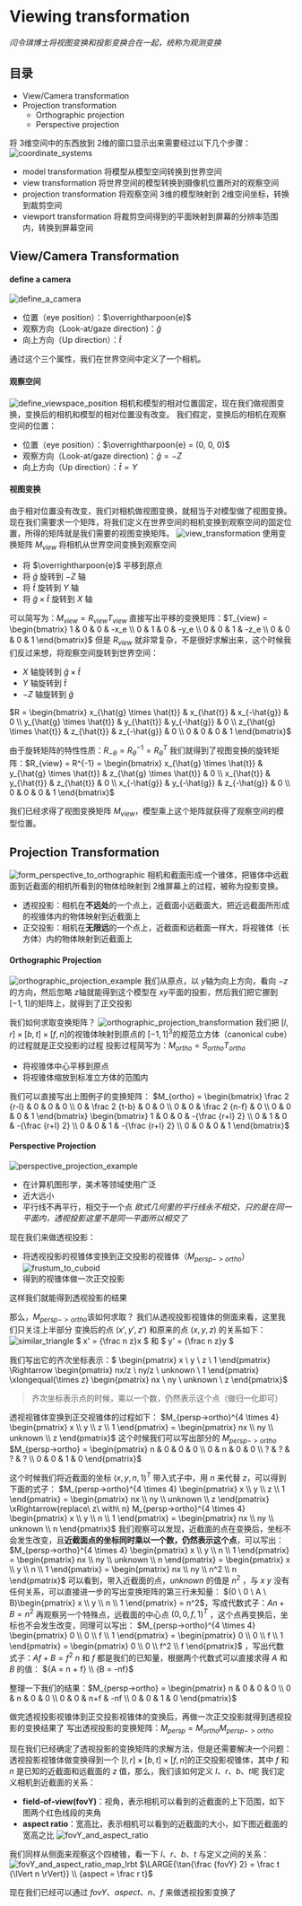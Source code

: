 # Viewing transformation
*闫令琪博士将视图变换和投影变换合在一起，统称为观测变换*

## 目录
+ View/Camera transformation
+ Projection transformation
    + Orthographic projection
    + Perspective projection

将 3维空间中的东西放到 2维的窗口显示出来需要经过以下几个步骤：
![coordinate_systems](./images/coordinate_systems.png)
+ model transformation
    将模型从模型空间转换到世界空间
+ view transformation
    将世界空间的模型转换到摄像机位置所对的观察空间
+ projection transformation
    将观察空间 3维的模型映射到 2维空间坐标，转换到裁剪空间
+ viewport transformation
    将裁剪空间得到的平面映射到屏幕的分辨率范围内，转换到屏幕空间

## View/Camera Transformation

#### define a camera
![define_a_camera](./images/define_a_camera.jpg)
+ 位置（eye position）：$\overrightharpoon{e}$
+ 观察方向（Look-at/gaze direction)：$\hat{g}$
+ 向上方向（Up direction）：$\hat{t}$

通过这个三个属性，我们在世界空间中定义了一个相机。

#### 观察空间
![define_viewspace_position](./images/define_viewspace_position.jpg)
相机和模型的相对位置固定，现在我们做视图变换，变换后的相机和模型的相对位置没有改变。
我们假定，变换后的相机在观察空间的位置：
+ 位置（eye position）：$\overrightharpoon{e} = (0, 0, 0)$
+ 观察方向（Look-at/gaze direction)：$\hat{g} = -Z$
+ 向上方向（Up direction）：$\hat{t} = Y$

#### 视图变换
由于相对位置没有改变，我们对相机做视图变换，就相当于对模型做了视图变换。现在我们需要求一个矩阵，将我们定义在世界空间的相机变换到观察空间的固定位置，所得的矩阵就是我们需要的视图变换矩阵。
![view_transformation](./images/view_transformation.jpg)
使用变换矩阵 $M_{view}$ 将相机从世界空间变换到观察空间
+ 将 $\overrightharpoon{e}$ 平移到原点
+ 将 $\hat{g}$ 旋转到 $-Z$ 轴
+ 将 $\hat{t}$ 旋转到 $Y$ 轴
+ 将 $\hat{g} \times \hat{t}$ 旋转到 $X$ 轴

可以简写为：$M_{view} = R_{view}T_{view}$
直接写出平移的变换矩阵：$T_{view} = \begin{bmatrix} 1 & 0 & 0 & -x_e \\ 0 & 1 & 0 & -y_e \\ 0 & 0 & 1 & -z_e \\ 0 & 0 & 0 & 1 \end{bmatrix}$
但是 $R_{view}$ 就非常复杂，不是很好求解出来，这个时候我们反过来想，将观察空间旋转到世界空间：
+ $X$ 轴旋转到 $\hat{g} \times \hat{t}$
+ $Y$ 轴旋转到 $\hat{t}$
+ $-Z$ 轴旋转到 $\hat{g}$

$R = \begin{bmatrix} 
    x_{\hat{g} \times \hat{t}} & x_{\hat{t}} & x_{-\hat{g}} & 0 \\
    y_{\hat{g} \times \hat{t}} & y_{\hat{t}} & y_{-\hat{g}} & 0 \\ 
    z_{\hat{g} \times \hat{t}} & z_{\hat{t}} & z_{-\hat{g}} & 0 \\ 
    0 & 0 & 0 & 1 
\end{bmatrix}$

由于旋转矩阵的特性性质：$R_{-\theta} = R_{\theta}^{-1} = R_{\theta}^T$
我们就得到了视图变换的旋转矩阵：$R_{view} = R^{-1} = \begin{bmatrix} 
    x_{\hat{g} \times \hat{t}} & y_{\hat{g} \times \hat{t}} & z_{\hat{g} \times \hat{t}} & 0 \\
    x_{\hat{t}} & y_{\hat{t}} & z_{\hat{t}} & 0 \\ 
    x_{-\hat{g}} & y_{-\hat{g}} & z_{-\hat{g}} & 0 \\ 
    0 & 0 & 0 & 1 
\end{bmatrix}$

我们已经求得了视图变换矩阵 $M_{view}$，模型乘上这个矩阵就获得了观察空间的模型位置。

## Projection Transformation
![form_perspective_to_orthographic](./images/form_perspective_to_orthographic.jpg)
相机和截面形成一个锥体，把锥体中远截面到近截面的相机所看到的物体给映射到 2维屏幕上的过程，被称为投影变换。
+ 透视投影：相机在**不远处**的一个点上，近截面小远截面大，把近远截面所形成的视锥体内的物体映射到近截面上
+ 正交投影：相机在**无限远**的一个点上，近截面和远截面一样大，将视锥体（长方体）内的物体映射到近截面上

#### Orthographic Projection
![orthographic_projection_example](./images/orthographic_projection_example.jpg)
我们从原点，以 $y$轴为向上方向，看向 $-z$的方向，然后忽略 $z$轴就能得到这个模型在 $xy$平面的投影，然后我们把它挪到 $[-1, 1]$的矩阵上，就得到了正交投影

我们如何求取变换矩阵？
![orthographic_projection_transformation](./images/orthographic_projection_transformation.jpg)
我们把 $[l, r] \times [b, t] \times [f, n]$的视锥体映射到原点的 ${[-1, 1]}^3$的规范立方体（canonical cube）的过程就是正交投影的过程
投影过程简写为：$M_{ortho} = S_{ortho}T_{ortho}$
+ 将视锥体中心平移到原点
+ 将视锥体缩放到标准立方体的范围内

我们可以直接写出上图例子的变换矩阵：
$M_{ortho} = 
\begin{bmatrix} 
    \frac 2 {r-l} & 0 & 0 & 0 \\
    0 & \frac 2 {t-b} & 0 & 0 \\
    0 & 0 & \frac 2 {n-f} & 0 \\
    0 & 0 & 0 & 1 
\end{bmatrix}
\begin{bmatrix} 
    1 & 0 & 0 & -{\frac {r+l} 2} \\
    0 & 1 & 0 & -{\frac {r+l} 2} \\
    0 & 0 & 1 & -{\frac {r+l} 2} \\
    0 & 0 & 0 & 1 
\end{bmatrix}$

#### Perspective Projection
![perspective_projection_example](./images/perspective_projection_example.jpg)
+ 在计算机图形学，美术等领域使用广泛
+ 近大远小
+ 平行线不再平行，相交于一个点
*欧式几何里的平行线永不相交，只的是在同一平面内，透视投影这里不是同一平面所以相交了*

现在我们来做透视投影：
+ 将透视投影的视锥体变换到正交投影的视锥体（$M_{persp->ortho}$）
![frustum_to_cuboid](./images/frustum_to_cuboid.jpg)
+ 得到的视锥体做一次正交投影

这样我们就能得到透视投影的结果

那么，$M_{persp->ortho}$该如何求取？
我们从透视投影视锥体的侧面来看，这里我们只关注上半部分
变换后的点 $(x', y', z')$ 和原来的点 $(x, y, z)$ 的关系如下：
![similar_triangle](./images/similar_triangle.jpg)
$ x' = {\frac n z}x $ 和 $ y' = {\frac n z}y $

我们写出它的齐次坐标表示：$
\begin{pmatrix} x \\ y \\ z \\ 1 \end{pmatrix} \Rightarrow
\begin{pmatrix} nx/z \\ ny/z \\ unknown \\ 1 \end{pmatrix} \xlongequal{\times z}
\begin{pmatrix} nx \\ ny \\ unknown \\ z \end{pmatrix}$
> 齐次坐标表示点的时候，乘以一个数，仍然表示这个点（做归一化即可）

透视视锥体变换到正交视锥体的过程如下：
$M_{persp->ortho}^{4 \times 4} \begin{pmatrix} x \\ y \\ z \\ 1 \end{pmatrix} =
\begin{pmatrix} nx \\ ny \\ unknown \\ z \end{pmatrix}$
这个时候我们可以写出部分的 $M_{persp->ortho}$
$M_{persp->ortho} =
\begin{pmatrix} 
n & 0 & 0 & 0 \\ 
0 & n & 0 & 0 \\ 
? & ? & ? & ? \\
0 & 0 & 1 & 0 \end{pmatrix}$

这个时候我们将近截面的坐标 $(x, y, n, 1)^T$ 带入式子中，用 $n$ 来代替 $z$，可以得到下面的式子：
$M_{persp->ortho}^{4 \times 4} \begin{pmatrix} x \\ y \\ z \\ 1 \end{pmatrix} =
\begin{pmatrix} nx \\ ny \\ unknown \\ z \end{pmatrix} \xRightarrow{replace\ z\ with\ n}
M_{persp->ortho}^{4 \times 4} \begin{pmatrix} x \\ y \\ n \\ 1 \end{pmatrix} =
\begin{pmatrix} nx \\ ny \\ unknown \\ n \end{pmatrix}$
我们观察可以发现，近截面的点在变换后，坐标不会发生改变，且**近截面点的坐标同时乘以一个数，仍然表示这个点**，可以写出：
$M_{persp->ortho}^{4 \times 4} \begin{pmatrix} x \\ y \\ n \\ 1 \end{pmatrix} =
\begin{pmatrix} nx \\ ny \\ unknown \\ n \end{pmatrix} = 
\begin{pmatrix} x \\ y \\ n \\ 1 \end{pmatrix} = 
\begin{pmatrix} nx \\ ny \\ n^2 \\ n \end{pmatrix}$
可以看到，带入近截面的点，$unknown$ 的值是 $n^2$ ，与 $x\ y$ 没有任何关系，可以直接进一步的写出变换矩阵的第三行未知量：
$(0 \ 0 \ A \ B)\begin{pmatrix} x \\ y \\ n \\ 1 \end{pmatrix} = n^2$，写成代数式子：$An + B = n^2$
再观察另一个特殊点，远截面的中心点 $(0, 0, f, 1)^T$ ，这个点再变换后，坐标也不会发生改变，同理可以写出：
$M_{persp->ortho}^{4 \times 4} \begin{pmatrix} 0 \\ 0 \\ f \\ 1 \end{pmatrix} =
\begin{pmatrix} 0 \\ 0 \\ f \\ 1 \end{pmatrix} =
\begin{pmatrix} 0 \\ 0 \\ f^2 \\ f \end{pmatrix}$ ，写出代数式子：$Af + B = f^2$
$n$ 和 $f$ 都是我们的已知量，根据两个代数式可以直接求得 $A$ 和 $B$ 的值：
${A = n + f} \\ {B = -nf}$

整理一下我们的结果：$M_{persp->ortho} =
\begin{pmatrix} 
n & 0 & 0 & 0 \\ 
0 & n & 0 & 0 \\ 
0 & 0 & n+f & -nf \\
0 & 0 & 1 & 0
\end{pmatrix}$

做完透视投影视锥体到正交投影视锥体的变换后，再做一次正交投影就得到透视投影的变换结果了
写出透视投影的变换矩阵：$M_{persp} = M_{ortho}M_{persp->ortho}$

现在我们已经确定了透视投影的变换矩阵的求解方法，但是还需要解决一个问题：
透视投影视锥体做变换得到一个 $[l, r] \times [b, t] \times [f, n]$的正交投影视锥体，其中 $f$ 和 $n$ 是已知的近截面和远截面的 $z$ 值，那么，我们该如何定义 $l$、$r$、$b$、$t$呢
我们定义相机到近截面的关系：
+ **field-of-view(fovY)**：视角，表示相机可以看到的近截面的上下范围，如下图两个红色线段的夹角
+ **aspect ratio**：宽高比，表示相机可以看到的近截面的大小，如下图近截面的宽高之比
![fovY_and_aspect_ratio](./images/fovY_and_aspect_ratio.jpg)

我们同样从侧面来观察这个四棱锥，看一下 $l$、$r$、$b$、$t$ 与定义之间的关系：
![fovY_and_aspect_ratio_map_lrbt](./images/fovY_and_aspect_ratio_map_lrbt.jpg)
$\LARGE{\tan{\frac {fovY} 2} = \frac t {\lVert n \rVert}} \\ {aspect = \frac r t}$

现在我们已经可以通过 $fovY$、$aspect$、$n$、$f$ 来做透视投影变换了